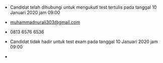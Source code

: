 - Candidat telah dihubungi untuk mengukuti test tertulis pada tanggal 10 Januari 2020 jam 09:00

- muhammadnurali303@gmail.com

- 0813 6576 6536

- Candidat tidak hadir untuk test exam pada tanggal 10 Januari 2020 jam 09:00

- 
